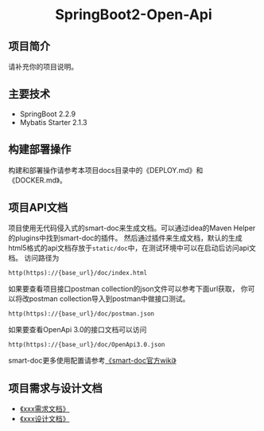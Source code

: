 <h1 align="center">SpringBoot2-Open-Api</h1>

## 项目简介

请补充你的项目说明。
## 主要技术

- SpringBoot 2.2.9
- Mybatis Starter 2.1.3
## 构建部署操作

构建和部署操作请参考本项目docs目录中的《DEPLOY.md》和《DOCKER.md》。
## 项目API文档

项目使用无代码侵入式的smart-doc来生成文档。可以通过idea的Maven Helper的plugins中找到smart-doc的插件。
然后通过插件来生成文档，默认的生成html5格式的api文档存放于`static/doc`中，在测试环境中可以在启动后访问api文档。
访问路径为
```
http(https)://{base_url}/doc/index.html
```
如果要查看项目接口postman collection的json文件可以参考下面url获取，
你可以将改postman collection导入到postman中做接口测试。
```
http(https)://{base_url}/doc/postman.json
```
如果要查看OpenApi 3.0的接口文档可以访问
```
http(https)://{base_url}/doc/OpenApi3.0.json
```
smart-doc更多使用配置请参考[《smart-doc官方wiki》](https://gitee.com/smart-doc-team/smart-doc/wikis)
## 项目需求与设计文档

- [《xxx需求文档》](https://gitee.com/smart-doc-team/smart-doc/wikis)
- [《xxx设计文档》](https://gitee.com/smart-doc-team/smart-doc/wikis)

